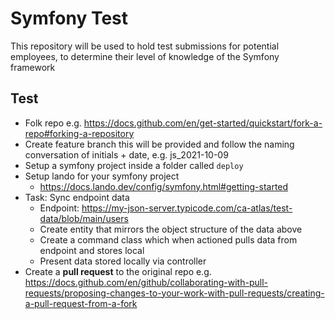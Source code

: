 # Symfony Test

This repository will be used to hold test submissions for potential employees, to determine their level of knowledge of the Symfony framework

## Test

- Folk repo e.g. https://docs.github.com/en/get-started/quickstart/fork-a-repo#forking-a-repository
- Create feature branch this will be provided and follow the naming conversation of initials + date, e.g. js_2021-10-09
- Setup a symfony project inside a folder called `deploy` 
- Setup lando for your symfony project
    - https://docs.lando.dev/config/symfony.html#getting-started
- Task: Sync endpoint data
    - Endpoint: https://my-json-server.typicode.com/ca-atlas/test-data/blob/main/users
    - Create entity that mirrors the object structure of the data above
    - Create a command class which when actioned pulls data from endpoint and stores local
    - Present data stored locally via controller
- Create a **pull request** to the original repo e.g. https://docs.github.com/en/github/collaborating-with-pull-requests/proposing-changes-to-your-work-with-pull-requests/creating-a-pull-request-from-a-fork
